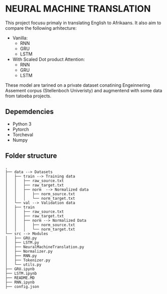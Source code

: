 # NEURAL MACHINE TRANSLATION

This project focusu primaly in translating English to Afrikaans. It also aim to compare the following arhitecture:

* Vanilla:
	* RNN
	* GRU
	* LSTM
* With Scaled Dot product Attention:
	* RNN
	* GRU
	* LSTM

These model are tarined on a private dataset conatining Engeinnering Assement corpus (Stellenboch Univeristy) and augmentend with some data from tatoeba projects.


## Depemdencies

* Python 3
* Pytorch
* Torcheval
* Numpy

## Folder structure
```{shell}
.
├── data --> Datasets
│   ├── train --> Training data
│   │   ├── raw_source.txt
│   │   ├── raw_target.txt
│   │   ├── norm  --> Normalized data
│   │   │   ├── norm_source.txt
│   │   │   └── norm_target.txt
│   └── val --> Validation data
│   ├── train
│   │   ├── raw_source.txt
│   │   ├── raw_target.txt
│   │   ├── norm --> Normalized Data
│   │   │   ├── norm_source.txt
│   │   │   └── norm_target.txt
└── src --> Modules
│   ├── GRU.py
│   ├── LSTM.py
│   ├── NeuralMachineTranslation.py
│   ├── Normalizer.py
│   ├── RNN.py
│   ├── Tokenizer.py
│   └── utils.py
├── GRU.ipynb
├── LSTM.ipynb
├── README.MD
├── RNN.ipynb
├── config.json
```
